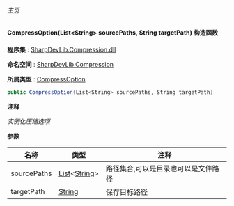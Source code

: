 ###### [主页](./Index.md "主页")

#### CompressOption(List\<String\> sourcePaths, String targetPath) 构造函数

**程序集** : [SharpDevLib.Compression.dll](./SharpDevLib.Compression.assembly.md "SharpDevLib.Compression.dll")

**命名空间** : [SharpDevLib.Compression](./SharpDevLib.Compression.namespace.md "SharpDevLib.Compression")

**所属类型** : [CompressOption](./SharpDevLib.Compression.CompressOption.md "CompressOption")

``` csharp
public CompressOption(List<String> sourcePaths, String targetPath)
```
**注释**

*实例化压缩选项*


**参数**

|名称|类型|注释|
|---|---|---|
|sourcePaths|[List](https://learn.microsoft.com/en-us/dotnet/api/system.collections.generic.list-1 "List")\<[String](https://learn.microsoft.com/en-us/dotnet/api/system.string "String")\>|路径集合,可以是目录也可以是文件路径|
|targetPath|[String](https://learn.microsoft.com/en-us/dotnet/api/system.string "String")|保存目标路径|


